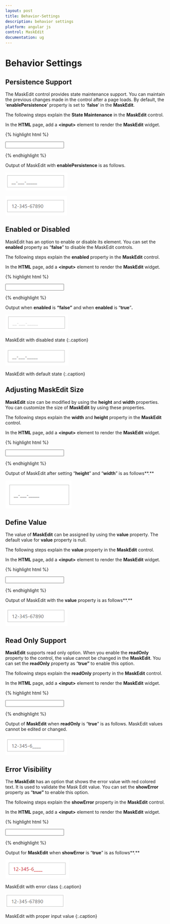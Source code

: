 ```yaml
---
layout: post
title: Behavior-Settings
description: behavior settings
platform: angular js
control: MaskEdit
documentation: ug
---
```


# Behavior Settings

## Persistence Support

The MaskEdit control provides state maintenance support. You can maintain the previous changes made in the control after a page loads. By default, the ‘**enablePersistence**’ property is set to ‘**false**’ in the **MaskEdit**.

The following steps explain the **State Maintenance** in the **MaskEdit** control.

 In the **HTML** page, add a **&lt;input&gt;** element to render the **MaskEdit** widget. 

{% highlight html %}

<input id="maskedit" type="text" ej-maskedit e-inputmode="ej.InputMode.Text" e-maskformat='99-999-99999' e-name="mask" e-enablePersistence="true" /> 
    
{% endhighlight %}


Output of MaskEdit with **enablePersistence** is as follows. 



![](Behavior-Settings_images/Behavior-Settings_img1.png)

![](Behavior-Settings_images/Behavior-Settings_img2.png)

## Enabled or Disabled

MaskEdit has an option to enable or disable its element. You can set the **enabled** property as “**false**” to disable the MaskEdit controls.

The following steps explain the **enabled** property in the **MaskEdit** control.

In the **HTML** page, add a **&lt;input&gt;** element to render the **MaskEdit** widget. 

{% highlight html %}

<input id="maskedit" type="text" ej-maskedit e-inputmode="ej.InputMode.Text" e-maskformat='99-999-99999' e-name="mask" e-enabled="false" /> 
    
{% endhighlight %}

Output when **enabled** is **“false”** and when **enabled** is “**true**”**.**

![](Behavior-Settings_images/Behavior-Settings_img3.png)

MaskEdit with disabled state
{:.caption}

![](Behavior-Settings_images/Behavior-Settings_img4.png)

MaskEdit with default state
{:.caption}

## Adjusting MaskEdit Size

**MaskEdit** size can be modified by using the **height** and **width** properties. You can customize the size of **MaskEdit** by using these properties.

The following steps explain the **width** and **height** property in the **MaskEdit** control.

In the **HTML** page, add a **&lt;input&gt;** element to render the **MaskEdit** widget. 


{% highlight html %}

<input id="maskedit" type="text" ej-maskedit e-inputmode="ej.InputMode.Text" e-maskformat='99-999-99999' e-name="mask" e-width="150" e-height="50" /> 
    
{% endhighlight %}


Output of MaskEdit after setting “**height**” and “**width**” is as follows**.**



![](Behavior-Settings_images/Behavior-Settings_img5.png) 

## Define Value

The value of **MaskEdit** can be assigned by using the **value** property. The default value for **value** property is null.

The following steps explain the **value** property in the **MaskEdit** control.

In the **HTML** page, add a **&lt;input&gt;** element to render the **MaskEdit** widget. 


{% highlight html %}

<input id="maskedit" type="text" ej-maskedit e-inputmode="ej.InputMode.Text" e-maskformat='99-999-99999' e-name="mask" e-value="1234567890" /> 
    
{% endhighlight %}


Output of MaskEdit with the **value** property is as follows**.**


![](Behavior-Settings_images/Behavior-Settings_img6.png) 

## Read Only Support

**MaskEdit** supports read only option. When you enable the **readOnly** property to the control, the value cannot be changed in the **MaskEdit**. You can set the **readOnly** property as “**true”** to enable this option.

The following steps explain the **readOnly** property in the **MaskEdit** control.

In the **HTML** page, add a **&lt;input&gt;** element to render the **MaskEdit** widget. 


{% highlight html %}

<input id="maskedit" type="text" ej-maskedit e-inputmode="ej.InputMode.Text" e-maskformat='99-999-99999' e-name="mask" e-readonly="true" /> 
    
{% endhighlight %}


Output of **MaskEdit** when **readOnly** is “**true**” is as follows. MaskEdit values cannot be edited or changed.



![](Behavior-Settings_images/Behavior-Settings_img7.png)

## Error Visibility

The **MaskEdit** has an option that shows the error value with red colored text. It is used to validate the Mask Edit value. You can set the **showError** property as “**true”** to enable this option.

The following steps explain the **showError** property in the **MaskEdit** control.

In the **HTML** page, add a **&lt;input&gt;** element to render the **MaskEdit** widget. 


{% highlight html %}

<input id="maskedit" type="text" ej-maskedit e-inputmode="ej.InputMode.Text" e-maskformat='99-999-99999' e-name="mask" e-value="123456" e-showerror="true" /> 

{% endhighlight %}



Output for **MaskEdit** when **showError** is “**true**” is as follows**.** 



![](Behavior-Settings_images/Behavior-Settings_img8.png)

MaskEdit with error class
{:.caption}

![](Behavior-Settings_images/Behavior-Settings_img9.png)

MaskEdit with proper input value
{:.caption}


